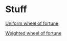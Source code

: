 ﻿# Stuff

[Uniform wheel of fortune](./Stuff/uniformwheel.html)

[Weighted wheel of fortune](./Stuff/weightedwheel.html)